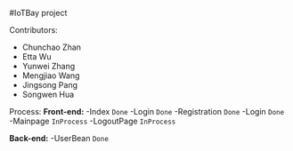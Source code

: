 #IoTBay project

Contributors:
- Chunchao Zhan
- Etta Wu
- Yunwei Zhang
- Mengjiao Wang
- Jingsong Pang
- Songwen Hua

Process:
  **Front-end:**
  -Index `Done`
  -Login `Done`
  -Registration `Done`
  -Login `Done`
  -Mainpage `InProcess`
  -LogoutPage `InProcess`
  
  **Back-end:**
  -UserBean `Done`
